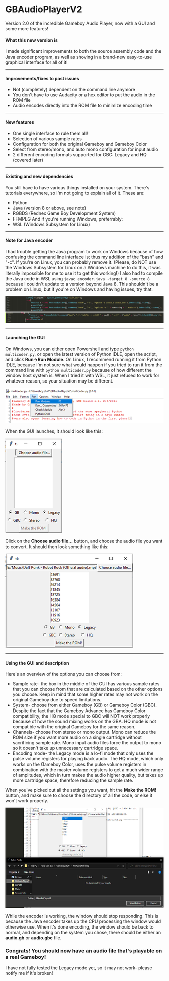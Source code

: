 # GBAudioPlayerV2
Version 2\.0 of the incredible Gameboy Audio Player, now with a GUI and some more features\!

#### What this new version is
I made significant improvements to both the source assembly code and the Java encoder program, as well as shoving in a brand\-new easy\-to\-use graphical interface for all of it\!

---

#### Improvements/fixes to past issues
- Not \(completely\) dependent on the command line anymore
- You don't have to use Audacity or a hex editor to put the audio in the ROM file
- Audio encodes directly into the ROM file to minimize encoding time

---

#### New features
- One single interface to rule them all\!
- Selection of various sample rates
- Configuration for both the original Gameboy and Gameboy Color
- Select from stereo/mono, and auto mono configuration for input audio
- 2 different encoding formats supported for GBC: Legacy and HQ \(covered later\)

---

#### Existing and new dependencies
You still have to have various things installed on your system\. There's tutorials everywhere, so I'm not going to explain all of it\. These are:
- Python
- Java \(version 8 or above, see note\)
- RGBDS \(Rednex Game Boy Development System\)
- FFMPEG
And if you're running Windows, preferrably:
- WSL \(Windows Subsystem for Linux\)

---

#### Note for Java encoder
I had trouble getting the Java program to work on Windows because of how confusing the command line interface is; thus my addition of the "bash" and "\-c"\. If you're on Linux, you can probably remove it. \(Please, do NOT use the Windows Subsystem for Linux on a Windows machine to do this, it was literally impossible for me to use it to get this working\!\) I also had to compile the Java code in WSL using `javac encoder.java -target 8 -source 8` because I couldn't update to a version beyond Java 8\. This shouldn't be a problem on Linux, but if you're on Windows and having issues, try that\.

![Java change 1](/images/Screenshot%20(97).png)
![Java change 2](/images/Screenshot%20(98).png)

---

#### Launching the GUI
On Windows, you can either open Powershell and type `python multicoder.py`, or open the latest version of Python IDLE, open the script, and click **Run\->Run Module**\. On Linux, I recommend running it from Python IDLE, because I'm not sure what would happen if you tried to run it from the command line with `python multicoder.py` because of how different the window host system is\. When I tried it with WSL, it just refused to work for whatever reason, so your situation may be different\.

![Launching on Windows](/images/Screenshot%20(99).png)

When the GUI launches, it should look like this:

![Initial GUI screen](/images/Screenshot%20(100).png)

Click on the **Choose audio file\.\.\.** button, and choose the audio file you want to convert\. It should then look something like this:

![After choosing file](/images/Screenshot%20(101).png)

---

#### Using the GUI and description
Here's an overview of the options you can choose from:
- Sample rate\- the box in the middle of the GUI has various sample rates that you can choose from that are calculated based on the other options you choose\. Keep in mind that some higher rates may not work on the original Gameboy due to speed limitations\.
- System\- choose from either Gameboy \(GB\) or Gameboy Color \(GBC\)\. Despite the fact that the Gameboy Advance has Gameboy Color compatibility, the HQ mode special to GBC will NOT work properly because of how the sound mixing works on the GBA\. HQ mode is not compatible with the original Gameboy for the same reason\.
- Channels\- choose from stereo or mono output\. Mono can reduce the ROM size if you want more audio on a single cartridge without sacrificing sample rate\. Mono input audio files force the output to mono so it doesn't take up unnecessary cartridge space\.
- Encoding mode\- the Legacy mode is a lo\-fi mode that only uses the pulse volume registers for playing back audio\. The HQ mode, which only works on the Gameboy Color, uses the pulse volume registers in combination with the master volume registers to get a much wider range of amplitudes, which in turn makes the audio higher quality, but takes up more cartridge space, therefore reducing the sample rate\.

When you've picked out all the settings you want, hit the **Make the ROM\!** button, and make sure to choose the directory of all the code, or else it won't work properly\.

![Directory](/images/Screenshot%20(102).png)

While the encoder is working, the window should stop responding\. This is because the Java encoder takes up the CPU processing the window would otherwise use\. When it's done encoding, the window should be back to normal, and depending on the system you chose, there should be either an **audio\.gb** or **audio\.gbc** file\.

### Congrats\! You should now have an audio file that's playable on a real Gameboy\!
I have not fully tested the Legacy mode yet, so it may not work\- please notify me if it's broken\!

